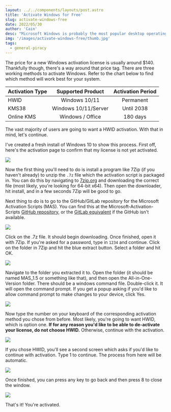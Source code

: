 ```yaml
---
layout: ../../components/layouts/post.astro
title: 'Activate Windows for Free'
slug: activate-windows-free
date: 2022/05/30
author: 'Cain'
desc: "Microsoft Windows is probably the most popular desktop operating system out there. A license, however, can be quite pricey. Here's how to crack Windows 10/11/Server."
img: '/images/activate-windows-free/thumb.jpg'
tags:
  - general-piracy
---
```


The price for a new Windows activation license is usually around $140. Thankfully though, there's a way around that price tag. There are three working methods to activate Windows. Refer to the chart below to find which method will work best for your system.

| **Activation Type** | **Supported Product** | **Activation Period** |
| ------------------- | :-------------------: | :-------------------: |
| HWID                |     Windows 10/11     |       Permanent       |
| KMS38               | Windows 10/11/Server  |      Until 2038       |
| Online KMS          |   Windows / Office    |       180 days        |

The vast majority of users are going to want a HWID activation. With that in mind, let's continue.

I've created a fresh install of Windows 10 to show this process. First off, here's the activation page to confirm that my license is not yet activated.

![](/images/activate-windows-free/image1.png)

Now the first thing you'll need to do is install a program like 7Zip (if you haven't already) to unzip the `.7z` file which the activation script is packaged in. You can do this by navigating to [7zip.org](https://7zip.org/) and downloading the correct file (most likely, you're looking for 64-bit x64). Then open the downloader, hit install, and in a few seconds 7Zip will be good to go.

Next thing to do is to go to the GitHub/GitLab repository for the Microsoft Activation Scripts (MAS). You can find this at the Microsoft-Activation-Scripts [GitHub repository](https://github.com/massgravel/Microsoft-Activation-Scripts/releases), or the [GitLab equivalent](https://gitlab.com/massgrave/microsoft-activation-scripts/-/releases) if the GitHub isn't available.

![](/images/activate-windows-free/image2.png)

Click on the .7z file. It should begin downloading. Once finished, open it with 7Zip. If you're asked for a password, type in `1234` and continue. Click on the folder in 7Zip and hit the blue extract button. Select a folder and hit OK.

![](/images/activate-windows-free/image3.png)

Navigate to the folder you extracted it to. Open the folder (it should be named MAS_1.5 or something like that), and then open the All-in-One-Version folder. There should be a windows command file. Double-click it. It will open the command prompt. If you get a popup asking if you'd like to allow command prompt to make changes to your device, click Yes.

![](/images/activate-windows-free/image4.png)

Now type the number on your keyboard of the corresponding activation method you chose from before. Most likely, you're going to want HWID, which is option one. **If for any reason you'd like to be able to de-activate your license, do not choose HWID.** Otherwise, continue with the activation.

![](/images/activate-windows-free/image5.png)

If you chose HWID, you'll see a second screen which asks if you'd like to continue with activation. Type 1 to continue. The process from here will be automatic.

![](/images/activate-windows-free/image6.png)

Once finished, you can press any key to go back and then press 8 to close the window.

![](/images/activate-windows-free/image7.png)

That's it! You're activated.
